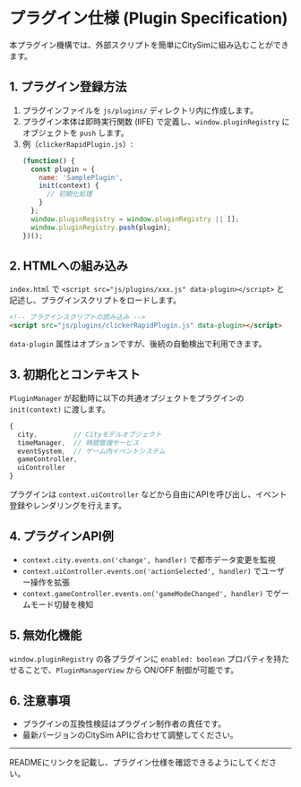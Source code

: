 # プラグイン仕様 (Plugin Specification)

本プラグイン機構では、外部スクリプトを簡単にCitySimに組み込むことができます。

## 1. プラグイン登録方法
1. プラグインファイルを `js/plugins/` ディレクトリ内に作成します。
2. プラグイン本体は即時実行関数 (IIFE) で定義し、`window.pluginRegistry` にオブジェクトを `push` します。
3. 例（`clickerRapidPlugin.js`）:
   ```js
   (function() {
     const plugin = {
       name: 'SamplePlugin',
       init(context) {
         // 初期化処理
       }
     };
     window.pluginRegistry = window.pluginRegistry || [];
     window.pluginRegistry.push(plugin);
   })();
   ```

## 2. HTMLへの組み込み
`index.html` で `<script src="js/plugins/xxx.js" data-plugin></script>` と記述し、プラグインスクリプトをロードします。

```html
<!-- プラグインスクリプトの読み込み -->
<script src="js/plugins/clickerRapidPlugin.js" data-plugin></script>
``` 

`data-plugin` 属性はオプションですが、後続の自動検出で利用できます。

## 3. 初期化とコンテキスト
`PluginManager` が起動時に以下の共通オブジェクトをプラグインの `init(context)` に渡します。

```js
{
  city,         // Cityモデルオブジェクト
  timeManager,  // 時間管理サービス
  eventSystem,  // ゲーム内イベントシステム
  gameController,
  uiController
}
```

プラグインは `context.uiController` などから自由にAPIを呼び出し、イベント登録やレンダリングを行えます。

## 4. プラグインAPI例
- `context.city.events.on('change', handler)` で都市データ変更を監視
- `context.uiController.events.on('actionSelected', handler)` でユーザー操作を拡張
- `context.gameController.events.on('gameModeChanged', handler)` でゲームモード切替を検知

## 5. 無効化機能
`window.pluginRegistry` の各プラグインに `enabled: boolean` プロパティを持たせることで、`PluginManagerView` から ON/OFF 制御が可能です。

## 6. 注意事項
- プラグインの互換性検証はプラグイン制作者の責任です。
- 最新バージョンのCitySim APIに合わせて調整してください。

---
READMEにリンクを記載し、プラグイン仕様を確認できるようにしてください。
